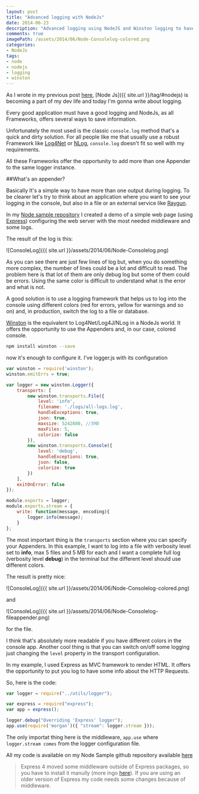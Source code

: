 ```yaml
---
layout: post
title: "Advanced logging with NodeJs"
date: 2014-06-23
description: "Advanced logging using NodeJS and Winston logging to have differents appenders, colored console and other cool features"
comments: true
imagePath: /assets/2014/06/Node-Consolelog-colored.png
categories:
- NodeJs
tags:
- node
- nodejs
- logging
- winston
---
```


As I wrote in my previous post [here](http://tostring.it/2014/06/03/how-to-configure-a-cluster-with-node-js/), [Node Js]({{ site.url }}/tag/#nodejs) is becoming a part of my dev life and today I'm gonna write about logging. 

Every good application must have a good logging and NodeJs, as all Frameworks, offers several ways to save information.

Unfortunately the most used is the classic ```console.log``` method that's a quick and dirty solution. For all people like me that usually use a robust Framework like [Log4Net](http://logging.apache.org/log4net/) or [NLog](http://nlog-project.org/), ```console.log``` doesn't fit so well with my requirements.

All these Frameworks offer the opportunity to add more than one Appender to the same logger instance.


##What's an appender?

Basically It's a simple way to have more than one output during logging. To be clearer let's try to think about an application where you want to see your logging in the console, but also in a file or an external service like [Raygun](https://raygun.io/).

In my [Node sample repository](https://github.com/imperugo/NodeJs-Sample) I created a demo of a simple web page (using [Express](http://expressjs.com/)) configuring the web server with the most needed middleware and some logs.

The result of the log is this:

![ConsoleLog]({{ site.url }}/assets/2014/06/Node-Consolelog.png)

As you can see there are just few lines of log but, when you do something more complex, the number of lines could be a lot and difficult to read.
The problem here is that lot of them are only debug log but some of them could be errors. Using the same color is difficult to understand what is the error and what is not.

A good solution is to use a logging framework that helps us to log into the console using different colors (red for errors, yellow for warnings and so on) and, in production, switch the log to a file or database.

[Winston](https://github.com/flatiron/winston) is the equivalent to Log4Net/Log4J/NLog in a NodeJs world. It offers the opportunity to use the Appenders and, in our case, colored console.

```bash
npm install winston --save
```

now it's enough to configure it. I've logger.js with its configuration

```javascript
var winston = require('winston');
winston.emitErrs = true;

var logger = new winston.Logger({
    transports: [
        new winston.transports.File({
            level: 'info',
            filename: './logs/all-logs.log',
            handleExceptions: true,
            json: true,
            maxsize: 5242880, //5MB
            maxFiles: 5,
            colorize: false
        }),
        new winston.transports.Console({
            level: 'debug',
            handleExceptions: true,
            json: false,
            colorize: true
        })
    ],
    exitOnError: false
});

module.exports = logger;
module.exports.stream = {
    write: function(message, encoding){
        logger.info(message);
    }
};
```

The most important thing is the ```transports``` section where you can specify your Appenders. In this example, I want to log into a file with verbosity level set to **info**, max 5 files and 5 MB for each and I want a complete full log (verbosity level **debug**) in the terminal but the different level should use different colors.

The result is pretty nice:

![ConsoleLog]({{ site.url }}/assets/2014/06/Node-Consolelog-colored.png)

and 

![ConsoleLog]({{ site.url }}/assets/2014/06/Node-Consolelog-fileappender.png)

for the file.

I think that's absolutely more readable if you have different colors in the console app. Another cool thing is that you can switch on/off some logging just changing the ```level``` property in the transport configuration.

In my example, I used Express as MVC framework to render HTML. It offers the opportunity to put you log to have some info about the HTTP Requests.

So, here is the code:

```javascript
var logger = require("../utils/logger");

var express = require("express");
var app = express();

logger.debug("Overriding 'Express' logger");
app.use(require('morgan')({ "stream": logger.stream }));
```

The only importat thing here is the middleware, ```app.use``` where ```logger.stream comes``` from the logger configuration file.

All my code is available on my Node Sample github repository available [here](https://github.com/imperugo/NodeJs-Sample)

>Express 4 moved some middleware outside of Express packages, so you have to install it manully (more ingo [here](https://github.com/senchalabs/connect#middleware)). If you are using an older version of Express my code needs some changes because of middleware.



